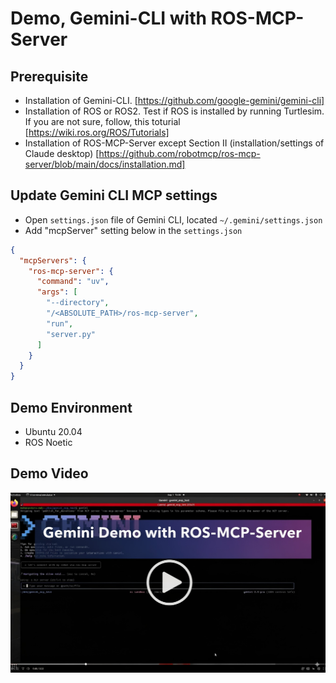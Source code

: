 # Demo, Gemini-CLI with ROS-MCP-Server

## Prerequisite
- Installation of Gemini-CLI. [https://github.com/google-gemini/gemini-cli]
- Installation of ROS or ROS2. Test if ROS is installed by running Turtlesim. If you are not sure, follow, this toturial [https://wiki.ros.org/ROS/Tutorials]
- Installation of ROS-MCP-Server except Section II (installation/settings of Claude desktop)  [https://github.com/robotmcp/ros-mcp-server/blob/main/docs/installation.md]

## Update Gemini CLI MCP settings

- Open `settings.json` file of Gemini CLI, located `~/.gemini/settings.json`
- Add "mcpServer" setting below in the `settings.json`
```json
{
  "mcpServers": {
    "ros-mcp-server": {
      "command": "uv",
      "args": [
        "--directory",
        "/<ABSOLUTE_PATH>/ros-mcp-server",
        "run",
        "server.py"
      ]
    }
  }
}
```

## Demo Environment
- Ubuntu 20.04
- ROS Noetic

## Demo Video 

[![Gemini Demo with ROS MCP Server](./image/gemini-demo-ros-mcp.jpeg)](https://contoroinc.sharepoint.com/:v:/s/SandboxNewBusiness/EUF6igfJfQFDvb5NWyNqIjQBMPxBAREkyakO_Pp6DWqzsw?e=iylGVM)
